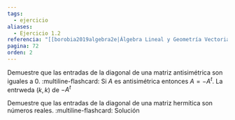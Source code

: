 ```yaml
---
tags:
  - ejercicio
aliases:
  - Ejercicio 1.2
referencia: "[[borobia2019algebra2e|Álgebra Lineal y Geometría Vectorial (2a ed)]]"
pagina: 72
orden: 2
---
```

Demuestre que las entradas de la diagonal de una matriz antisimétrica son iguales a $0$.
:multiline-flashcard:
Si $A$ es antisimétrica entonces $A = -A^t$. La entrweda  $(k,k)$ de $-A^t$

Demuestre que las entradas de la diagonal de una matriz hermítica son números reales.
:multiline-flashcard:
Solución
